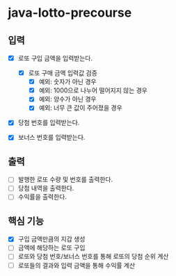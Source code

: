 # java-lotto-precourse


## 입력
- [x] 로또 구입 금액을 입력받는다.
    - [x] 로또 구매 금액 입력값 검증
        - [x] 예외: 숫자가 아닌 경우
        - [x] 예외: 1000으로 나누어 떨어지지 않는 경우
        - [x] 예외: 양수가 아닌 경우
        - [x] 예외: 너무 큰 값이 주어졌을 경우
- [x] 당첨 번호를 입력받는다.
- [x] 보너스 번호를 입력받는다.


## 출력
- [ ] 발행한 로또 수량 및 번호를 출력한다.
- [ ] 당첨 내역을 출력한다.
- [ ] 수익률을 출력한다.

## 핵심 기능
- [x] 구입 금액만큼의 지갑 생성
- [ ] 금액에 해당하는 로또 구입
- [ ] 로또와 당첨 번호/보너스 번호를 통해 로또의 당첨 순위 계산
- [ ] 로또들의 결과와 입력 금액을 통해 수익률 계산
